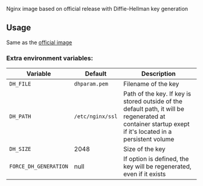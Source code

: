 Nginx image based on official release with Diffie-Hellman key generation

## Usage

Same as the [official image](https://hub.docker.com/_/nginx/)

### Extra environment variables:
| Variable              | Default          | Description |
| --------------------- | ---------------- | ----------- |
| `DH_FILE`             | `dhparam.pem`    | Filename of the key |
| `DH_PATH`             | `/etc/nginx/ssl` | Path of the key. If key is stored outside of the default path, it will be regenerated at container startup exept if it's located in a persistent volume |
| `DH_SIZE`             | 2048             | Size of the key |
| `FORCE_DH_GENERATION` | null             | If option is defined, the key will be regenerated, even if it exists |
